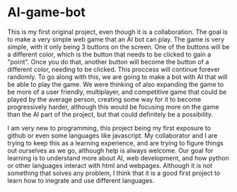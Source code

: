 # AI-game-bot

  This is my first original project, even though it is a collaboration. The goal is to make a very simple web game that an AI bot can play. The game is very simple, with it only being 3 buttons on the screen. One of the buttons will be a different color, which is the button that needs to be clicked to gain a "point". Once you do that, another button will become the button of a different color, needing to be clicked. This proccess will continue forever randomly. To go along with this, we are going to make a bot with AI that will be able to play the game. We were thinking of also expanding the game to be more of a user friendly, multiplayer, and competitive game that could be played by the average person, creating some way for it to become progressively harder, although this would be focusing more on the game than the AI part of the project, but that could definitely be a possibility.
  
  I am very new to programming, this project being my first exposure to github or even some languages like javascript. My collaborator and I are trying to keep this as a learning experience, and are trying to figure things out ourselves as we go, although help is always welcome. Our goal for learning is to understand more about AI, web development, and how python or other languages interact with html and webpages. Although it is not something that solves any problem, I think that it is a good first project to learn how to inegrate and use different languages.
